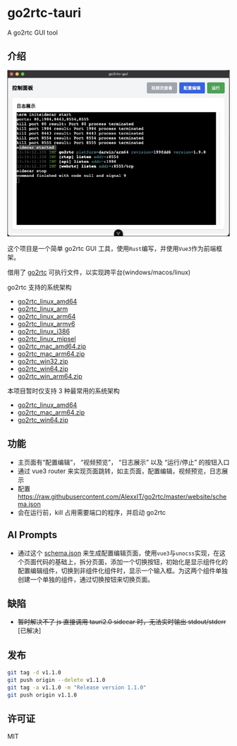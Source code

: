 # go2rtc-tauri

A go2rtc GUI tool

## 介绍

![](./docs/demo.jpg)

这个项目是一个简单 go2rtc GUI 工具，使用`Rust`编写，并使用`Vue3`作为前端框架。

借用了 [go2rtc](https://github.com/AlexxIT/go2rtc) 可执行文件，以实现跨平台(windows/macos/linux)

go2rtc 支持的系统架构

- [go2rtc_linux_amd64](https://github.com/AlexxIT/go2rtc/releases/download/v1.9.8/go2rtc_linux_amd64)
- [go2rtc_linux_arm](https://github.com/AlexxIT/go2rtc/releases/download/v1.9.8/go2rtc_linux_arm)
- [go2rtc_linux_arm64](https://github.com/AlexxIT/go2rtc/releases/download/v1.9.8/go2rtc_linux_arm64)
- [go2rtc_linux_armv6](https://github.com/AlexxIT/go2rtc/releases/download/v1.9.8/go2rtc_linux_armv6)
- [go2rtc_linux_i386](https://github.com/AlexxIT/go2rtc/releases/download/v1.9.8/go2rtc_linux_i386)
- [go2rtc_linux_mipsel](https://github.com/AlexxIT/go2rtc/releases/download/v1.9.8/go2rtc_linux_mipsel)
- [go2rtc_mac_amd64.zip](https://github.com/AlexxIT/go2rtc/releases/download/v1.9.8/go2rtc_mac_amd64.zip)
- [go2rtc_mac_arm64.zip](https://github.com/AlexxIT/go2rtc/releases/download/v1.9.8/go2rtc_mac_arm64.zip)
- [go2rtc_win32.zip](https://github.com/AlexxIT/go2rtc/releases/download/v1.9.8/go2rtc_win32.zip)
- [go2rtc_win64.zip](https://github.com/AlexxIT/go2rtc/releases/download/v1.9.8/go2rtc_win64.zip)
- [go2rtc_win_arm64.zip](https://github.com/AlexxIT/go2rtc/releases/download/v1.9.8/go2rtc_win_arm64.zip)

本项目暂时仅支持 3 种最常用的系统架构

- [go2rtc_linux_amd64](https://github.com/AlexxIT/go2rtc/releases/download/v1.9.8/go2rtc_linux_amd64)
- [go2rtc_mac_arm64.zip](https://github.com/AlexxIT/go2rtc/releases/download/v1.9.8/go2rtc_mac_arm64.zip)
- [go2rtc_win64.zip](https://github.com/AlexxIT/go2rtc/releases/download/v1.9.8/go2rtc_win64.zip)

## 功能

- 主页面有“配置编辑”， “视频预览”， “日志展示” 以及 “运行/停止” 的按钮入口
- 通过 vue3 router 来实现页面跳转，如主页面，配置编辑，视频预览，日志展示
- 配置 https://raw.githubusercontent.com/AlexxIT/go2rtc/master/website/schema.json
- 会在运行前，kill 占用需要端口的程序，并启动 go2rtc

## AI Prompts

- 通过这个 [schema.json](https://raw.githubusercontent.com/AlexxIT/go2rtc/master/website/schema.json) 来生成配置编辑页面，使用`vue3`与`unocss`实现，在这个页面代码的基础上，拆分页面，添加一个切换按钮，初始化是显示组件化的配置编辑组件，切换到非组件化组件时，显示一个输入框。为这两个组件单独创建一个单独的组件，通过切换按钮来切换页面。

## 缺陷

- ~~暂时解决不了 js 直接调用 tauri2.0 sidecar 时，无法实时输出 stdout/stderr~~ [已解决]

## 发布

```bash
git tag -d v1.1.0
git push origin --delete v1.1.0
git tag -a v1.1.0 -m "Release version 1.1.0"
git push origin v1.1.0
```

## 许可证

MIT
